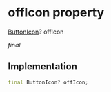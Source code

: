


# offIcon property







[ButtonIcon](../../zego_uikit_prebuilt_live_audio_room/ButtonIcon-class.md)? offIcon
  
_<span class="feature">final</span>_






## Implementation

```dart
final ButtonIcon? offIcon;
```







